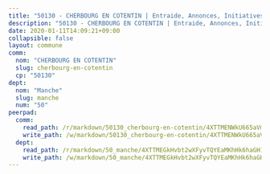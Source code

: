 ```yaml
---
title: "50130 - CHERBOURG EN COTENTIN | Entraide, Annonces, Initiatives"
description: "50130 - CHERBOURG EN COTENTIN | Entraide, Annonces, Initiatives"
date: 2020-01-11T14:09:21+09:00
collapsible: false
layout: commune
comm:
  nom: "CHERBOURG EN COTENTIN"
  slug: cherbourg-en-cotentin
  cp: "50130"
dept:
  nom: "Manche"
  slug: manche
  num: "50"
peerpad:
  comm:
    read_path: /r/markdown/50130_cherbourg-en-cotentin/4XTTMENWkU665aVm34X1JDGcNXZnbJgq8UuZwXJuRVGnPwSnf
    write_path: /w/markdown/50130_cherbourg-en-cotentin/4XTTMENWkU665aVm34X1JDGcNXZnbJgq8UuZwXJuRVGnPwSnf-K3TgUamwjKt5jXmUfgXP2n3xyx4hTk8qZdtyvrwG6FdXPfgL99AwrW5YRfvSUm5gJsMaX1BrtkbmLbwqaJPaD7UtSc6AGMC5z7Ws7Rafm6VvXvUnSBD5gPgLZfnzwqBCbYrTmUyq
  dept:
    read_path: /r/markdown/50_manche/4XTTMEGkHvbt2wXFyvTQYEaMKhHk6haGH1SzsRNevKgBDTuXr
    write_path: /w/markdown/50_manche/4XTTMEGkHvbt2wXFyvTQYEaMKhHk6haGH1SzsRNevKgBDTuXr-K3TgUSx1rwmRRLqHcTLLdo4dVfTRKvf94KKagmUFPevWSp2f9nuc6fJF25TtLArzK8teuQ5TvuAMqW38N2MYgT18hBoXtjmKX9WuSn2vkujmSJPp3gF4gsuMmfEM8Th4Ap94heFE
---
```


